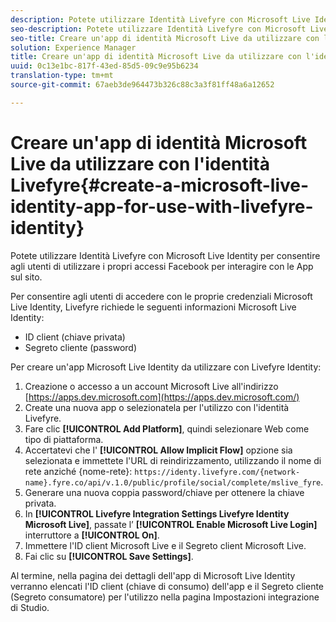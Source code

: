 ```yaml
---
description: Potete utilizzare Identità Livefyre con Microsoft Live Identity per consentire agli utenti di utilizzare i propri accessi Facebook per interagire con le App sul sito.
seo-description: Potete utilizzare Identità Livefyre con Microsoft Live Identity per consentire agli utenti di utilizzare i propri accessi Facebook per interagire con le App sul sito.
seo-title: Creare un'app di identità Microsoft Live da utilizzare con l'identità Livefyre
solution: Experience Manager
title: Creare un'app di identità Microsoft Live da utilizzare con l'identità Livefyre
uuid: 0c13e1bc-817f-43ed-85d5-09c9e95b6234
translation-type: tm+mt
source-git-commit: 67aeb3de964473b326c88c3a3f81ff48a6a12652

---
```



# Creare un'app di identità Microsoft Live da utilizzare con l'identità Livefyre{#create-a-microsoft-live-identity-app-for-use-with-livefyre-identity}

Potete utilizzare Identità Livefyre con Microsoft Live Identity per consentire agli utenti di utilizzare i propri accessi Facebook per interagire con le App sul sito.

Per consentire agli utenti di accedere con le proprie credenziali Microsoft Live Identity, Livefyre richiede le seguenti informazioni Microsoft Live Identity:

* ID client (chiave privata)
* Segreto cliente (password)

Per creare un'app Microsoft Live Identity da utilizzare con Livefyre Identity:

1. Creazione o accesso a un account Microsoft Live all'indirizzo [https://apps.dev.microsoft.com](https://apps.dev.microsoft.com/)
1. Create una nuova app o selezionatela per l'utilizzo con l'identità Livefyre.
1. Fare clic **[!UICONTROL Add Platform]**, quindi selezionare Web come tipo di piattaforma.
1. Accertatevi che l' **[!UICONTROL Allow Implicit Flow]** opzione sia selezionata e immettete l'URL di reindirizzamento, utilizzando il nome di rete anziché {nome-rete}: `https://identy.livefyre.com/{network-name}.fyre.co/api/v.1.0/public/profile/social/complete/mslive_fyre`.
1. Generare una nuova coppia password/chiave per ottenere la chiave privata.
1. In **[!UICONTROL Livefyre Integration Settings Livefyre Identity Microsoft Live]**, passate l’ **[!UICONTROL Enable Microsoft Live Login]** interruttore a **[!UICONTROL On]**.
1. Immettere l'ID client Microsoft Live e il Segreto client Microsoft Live.
1. Fai clic su **[!UICONTROL Save Settings]**.

Al termine, nella pagina dei dettagli dell'app di Microsoft Live Identity verranno elencati l'ID client (chiave di consumo) dell'app e il Segreto cliente (Segreto consumatore) per l'utilizzo nella pagina Impostazioni integrazione di Studio.
